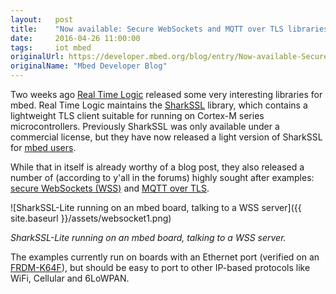 ```yaml
---
layout:   post
title:    "Now available: Secure WebSockets and MQTT over TLS libraries"
date:     2016-04-26 11:00:00
tags:     iot mbed
originalUrl: https://developer.mbed.org/blog/entry/Now-available-Secure-WebSockets-and-MQTT/
originalName: "Mbed Developer Blog"
---
```


Two weeks ago [Real Time Logic](https://realtimelogic.com) released some very interesting libraries for mbed. Real Time Logic maintains the [SharkSSL](https://realtimelogic.com/products/sharkssl/) library, which contains a lightweight TLS client suitable for running on Cortex-M series microcontrollers. Previously SharkSSL was only available under a commercial license, but they have now released a light version of SharkSSL for [mbed users](https://developer.mbed.org/users/wini/code/SharkSSL-Lite/).

<!--more-->

While that in itself is already worthy of a blog post, they also released a number of (according to y'all in the forums) highly sought after examples: [secure WebSockets (WSS)](https://developer.mbed.org/users/wini/code/WebSocket-Client-Example/) and [MQTT over TLS](https://developer.mbed.org/users/wini/code/SharkMQ-LED-Demo/).

![SharkSSL-Lite running on an mbed board, talking to a WSS server]({{ site.baseurl }}/assets/websocket1.png)

*SharkSSL-Lite running on an mbed board, talking to a WSS server.*

The examples currently run on boards with an Ethernet port (verified on an [FRDM-K64F](https://developer.mbed.org/platforms/FRDM-K64F/)), but should be easy to port to other IP-based protocols like WiFi, Cellular and 6LoWPAN.
